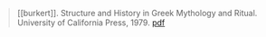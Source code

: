 > [[burkert]]. Structure and History in Greek Mythology and Ritual. University of California Press, 1979. [pdf](burkert1979.pdf)
